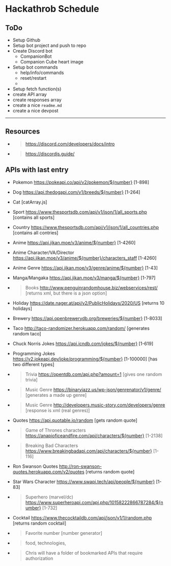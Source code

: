 # Hackathrob Schedule
## ToDo
- Setup Github
- Setup bot project and push to repo
- Create Discord bot
  - CompanionBot
  - Companion Cube heart image
- Setup bot commands
  - help/info/commands
  - reset/restart
  - 
- Setup fetch function(s)
- create API array
- create responses array
- create a nice `readme.md`
- create a nice devpost

---
## Resources
- > https://discord.com/developers/docs/intro
- > https://discordjs.guide/

## APIs with last entry
- Pokemon https://pokeapi.co/api/v2/pokemon/${number} [1-898]
- Dog https://api.thedogapi.com/v1/breeds/${number} [1-264]
- Cat [catArray.js]
- Sport https://www.thesportsdb.com/api/v1/json/1/all_sports.php [contains all sports]
- Country https://www.thesportsdb.com/api/v1/json/1/all_countries.php [contains all contries]
- Anime https://api.jikan.moe/v3/anime/${number} [1-4260]
- Anime Character/VA/Director https://api.jikan.moe/v3/anime/${number}/characters_staff [1-4260]
- Anime Genre https://api.jikan.moe/v3/genre/anime/${number} [1-43]
- Manga/Mangaka https://api.jikan.moe/v3/manga/${number} [1-797]
- > Books http://www.penguinrandomhouse.biz/webservices/rest/ [returns xml, but there is a json option]
- Holiday https://date.nager.at/api/v2/PublicHolidays/2020/US [returns 10 holidays]
- Brewery https://api.openbrewerydb.org/breweries/${number} [1-8033]
- Taco http://taco-randomizer.herokuapp.com/random/ [generates random taco]
- Chuck Norris Jokes https://api.icndb.com/jokes/${number} [1-619]
- Programming Jokes https://v2.jokeapi.dev/joke/programming/${number} [1-100000] [has two different types]
- > Trivia https://opentdb.com/api.php?amount=1 [gives one random trivia]
- > Music Genre https://binaryjazz.us/wp-json/genrenator/v1/genre/ [generates a made up genre]
- > Music Genre http://developers.music-story.com/developers/genre [response is xml (real genres)]
- Quotes https://api.quotable.io/random [gets random quote]
- > Game of Thrones characters https://anapioficeandfire.com/api/characters/${number} [1-2138]
- > Breaking Bad Characters https://www.breakingbadapi.com/api/characters/${number} [1-116]
- Ron Swanson Quotes http://ron-swanson-quotes.herokuapp.com/v2/quotes [returns random quote]
- Star Wars Character https://www.swapi.tech/api/people/${number}  [1-83]
- > Superhero (marvel/dc) https://www.superheroapi.com/api.php/10158222866787284/${number} [1-732]
- Cocktail https://www.thecocktaildb.com/api/json/v1/1/random.php [returns random cocktail]
- > Favorite number [number generator]

- > food, technologies, 
- > Chris will have a folder of bookmarked APIs that require authorization
